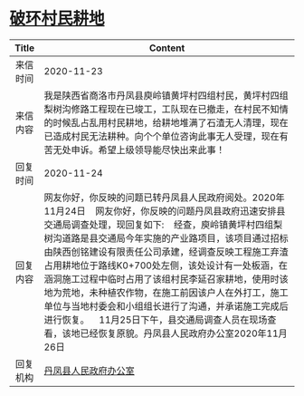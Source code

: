 # <a href="http://www.shangluo.gov.cn/zmhd/ldxxxx.jsp?urltype=leadermail.LeaderMailContentUrl&wbtreeid=1112&leadermailid=6644">破环村民耕地</a>
| Title |                                                                                                                                                           Content                                                                                                                                                           |
|:-----:|-----------------------------------------------------------------------------------------------------------------------------------------------------------------------------------------------------------------------------------------------------------------------------------------------------------------------------|
| 来信时间  | 2020-11-23                                                                                                                                                                                                                                                                                                                  |
| 来信内容  | 我是陕西省商洛市丹凤县庾岭镇黄坪村四组村民，黄坪村四组梨树沟修路工程现在已竣工，工队现在已撤走，在村民不知情的时候乱占乱用村民耕地，给耕地堆满了石渣无人清理，现在已造成村民无法耕种。向个个单位咨询此事无人受理，现在有苦无处申诉。希望上级领导能尽快出来此事！                                                                                                                                                                                            |
| 回复时间  | 2020-11-24                                                                                                                                                                                                                                                                                                                  |
| 回复内容  | 网友你好，你反映的问题已转丹凤县人民政府阅处。2020年11月24日    网友你好，你反映的问题丹凤县政府迅速安排县交通局调查处理，现回复如下:    经查，庾岭镇黄坪村四组梨树沟道路是县交通局今年实施的产业路项目，该项目通过招标由陕西创铭建设有限责任公司承建，经调查反映工程施工弃渣占用耕地位于路线K0+700处左侧，该处设计有一处板涵，在涵洞施工过程中临时占用了该组村民李延召家耕地，使用时该地为荒地，未种植农作物，在施工前因该户人在外打工，施工单位与当地村委会和小组组长进行了沟通，并承诺施工完成后进行恢复。    11月25日下午，县交通局调查人员在现场查看，该地已经恢复原貌。丹凤县人民政府办公室2020年11月26日 |
| 回复机构  | <a href="../../category/agencies/丹凤县人民政府办公室.md">丹凤县人民政府办公室</a>                                                                                                                                                                                                                                                              |
